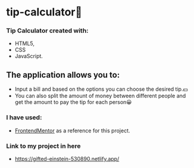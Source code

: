# tip-calculator🧮
### Tip Calculator created with:
- HTML5, 
- CSS  
- JavaScript.


## The application allows you to:
- Input a bill and based on the options you can choose the desired tip.💵
- You can also split the amount of money between different people and get the amount to pay the tip for each person😀


### I have used:
- [FrontendMentor](https://www.frontendmentor.io/) as a reference for this project.

### Link to my project in here
- https://gifted-einstein-530890.netlify.app/
